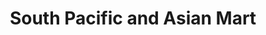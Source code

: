 ---
title: "South Pacific and Asian Mart"
url: /rancho-cordova/south-pacific-and-asian-mart/
shop: convenience
---